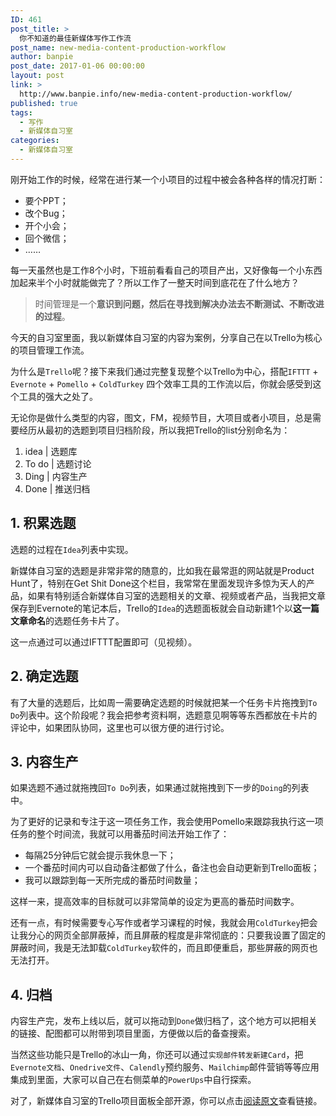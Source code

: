 ```yaml
---
ID: 461
post_title: >
  你不知道的最佳新媒体写作工作流
post_name: new-media-content-production-workflow
author: banpie
post_date: 2017-01-06 00:00:00
layout: post
link: >
  http://www.banpie.info/new-media-content-production-workflow/
published: true
tags:
  - 写作
  - 新媒体自习室
categories:
  - 新媒体自习室
---
```

刚开始工作的时候，经常在进行某一个小项目的过程中被会各种各样的情况打断：

*   要个PPT；
*   改个Bug；
*   开个小会；
*   回个微信；
*   ……

每一天虽然也是工作8个小时，下班前看看自己的项目产出，又好像每一个小东西加起来半个小时就能做完了？所以工作了一整天时间到底花在了什么地方？

> 时间管理是一个**意识到问题，然后在寻找到解决办法去不断测试、不断改进的过程**。

今天的自习室里面，我以新媒体自习室的内容为案例，分享自己在以Trello为核心的项目管理工作流。

为什么是`Trello`呢？接下来我们通过完整复现整个以Trello为中心，搭配`IFTTT` + `Evernote` + `Pomello` + `ColdTurkey` 四个效率工具的工作流以后，你就会感受到这个工具的强大之处了。

无论你是做什么类型的内容，图文，FM，视频节目，大项目或者小项目，总是需要经历从最初的选题到项目归档阶段，所以我把Trello的list分别命名为：

1.  idea | 选题库
2.  To do | 选题讨论
3.  Ding | 内容生产
4.  Done | 推送归档

## 1\. 积累选题

选题的过程在`Idea`列表中实现。

新媒体自习室的选题是非常非常的随意的，比如我在最常逛的网站就是Product Hunt了，特别在Get Shit Done这个栏目，我常常在里面发现许多惊为天人的产品，如果有特别适合新媒体自习室的选题相关的文章、视频或者产品，当我把文章保存到Evernote的笔记本后，Trello的`Idea`的选题面板就会自动新建1个以**这一篇文章命名**的选题任务卡片了。

这一点通过可以通过IFTTT配置即可（见视频）。

## 2\. 确定选题

有了大量的选题后，比如周一需要确定选题的时候就把某一个任务卡片拖拽到`To Do`列表中。这个阶段呢？我会把参考资料啊，选题意见啊等等东西都放在卡片的评论中，如果团队协同，这里也可以很方便的进行讨论。

## 3\. 内容生产

如果选题不通过就拖拽回`To Do`列表，如果通过就拖拽到下一步的`Doing`的列表中。

为了更好的记录和专注于这一项任务工作，我会使用Pomello来跟踪我执行这一项任务的整个时间流，我就可以用番茄时间法开始工作了：

*   每隔25分钟后它就会提示我休息一下；
*   一个番茄时间内可以自动备注都做了什么，备注也会自动更新到Trello面板；
*   我可以跟踪到每一天所完成的番茄时间数量；

这样一来，提高效率的目标就可以非常简单的设定为更高的番茄时间数字。

还有一点，有时候需要专心写作或者学习课程的时候，我就会用`ColdTurkey`把会让我分心的网页全部屏蔽掉，而且屏蔽的程度是非常彻底的：只要我设置了固定的屏蔽时间，我是无法卸载`ColdTurkey`软件的，而且即便重启，那些屏蔽的网页也无法打开。

## 4\. 归档

内容生产完，发布上线以后，就可以拖动到`Done`做归档了，这个地方可以把相关的链接、配图都可以附带到项目里面，方便做以后的备查搜索。

当然这些功能只是Trello的冰山一角，你还可以通过`实现邮件转发新建Card`，把`Evernote文档`、`Onedrive文件`、`Calendly`预约服务、`Mailchimp`邮件营销等等应用集成到里面，大家可以自己在右侧菜单的`PowerUps`中自行探索。

对了，新媒体自习室的Trello项目面板全部开源，你可以点击[阅读原文][1]查看链接。

 [1]: https://trello.com/b/Cadm1bLB